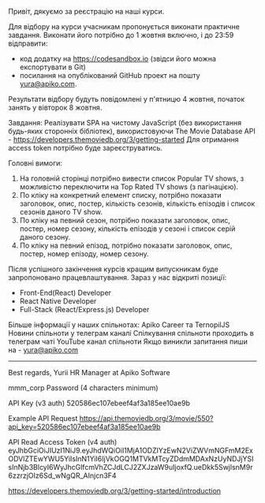 Привіт, дякуємо за реєстрацію на наші курси.

Для відбору на курси учасникам пропонується виконати практичне завдання. Виконати його потрібно до 1 жовтня включно, і до 23:59 відправити:

- код додатку на https://codesandbox.io (звідси його можна експортувати в Git)
- посилання на опублікований GitHub проект
  на пошту yura@apiko.com.

Результати відбору будуть повідомлені у п'ятницю 4 жовтня, початок занять у вівторок 8 жовтня.

Завдання:
Реалізувати SPA на чистому JavaScript (без використання будь-яких сторонніх бібліотек), використовуючи The Movie Database API - https://developers.themoviedb.org/3/getting-started
Для отримання access token потрібно буде зареєструватись.

Головні вимоги:

1. На головній сторінці потрібно вивести список Popular TV shows, з можливістю переключити на Top Rated TV shows (з пагінацією).
2. По кліку на конкретний елемент списку, потрібно показати заголовок, опис, постер, кількість сезонів, кількість епізодів і список сезонів даного TV show.
3. По кліку на певний сезон, потрібно показати заголовок, опис, постер, номер сезону, кількість епізодів у сезоні і список серій даного сезону.
4. По кліку на певний епізод, потрібно показати заголовок, опис, постер, номер епізоду, номер сезону.

Після успішного закінчення курсів кращим випускникам буде запропоновано працевлаштування. Зараз у нас відкриті позиції:

- Front-End(React) Developer
- React Native Developer
- Full-Stack (React/Express.js) Developer

Більше інформації у наших спільнотах: Apiko Career та TernopilJS
Новини спільноти у телеграм каналі
Спілкування спільноти проходить в телеграм чаті
YouTube канал спільноти
Якщо виникли запитання пиши на - yura@apiko.com

---

Best regards,
Yurii
HR Manager at Apiko Software

mmm_corp
Password (4 characters minimum)

API Key (v3 auth)
520586ec107ebeef4af3a185ee10ae9b

Example API Request
https://api.themoviedb.org/3/movie/550?api_key=520586ec107ebeef4af3a185ee10ae9b

API Read Access Token (v4 auth)
eyJhbGciOiJIUzI1NiJ9.eyJhdWQiOiI1MjA1ODZlYzEwN2ViZWVmNGFmM2ExODVlZTEwYWU5YiIsInN1YiI6IjVkOGQ1MTVkMTcyZDdmMDAxNzUyNDJjYSIsInNjb3BlcyI6WyJhcGlfcmVhZCJdLCJ2ZXJzaW9uIjoxfQ.ueDkk5SwjlsnM9r6zzrzjOIz6Sd_wNgQR_AInjcn3F4

https://developers.themoviedb.org/3/getting-started/introduction
